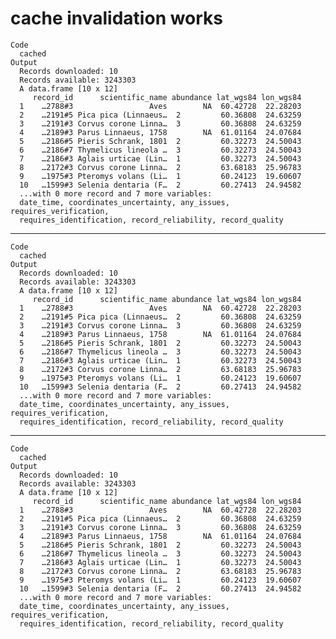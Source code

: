 # cache invalidation works

    Code
      cached
    Output
      Records downloaded: 10
      Records available: 3243303
      A data.frame [10 x 12]
         record_id      scientific_name abundance lat_wgs84 lon_wgs84
      1    …2788#3                 Aves        NA  60.42728  22.28203
      2    …2191#5 Pica pica (Linnaeus…  2         60.36808  24.63259
      3    …2191#3 Corvus corone Linna…  3         60.36808  24.63259
      4    …2189#3 Parus Linnaeus, 1758        NA  61.01164  24.07684
      5    …2186#5 Pieris Schrank, 1801  2         60.32273  24.50043
      6    …2186#7 Thymelicus lineola …  3         60.32273  24.50043
      7    …2186#3 Aglais urticae (Lin…  1         60.32273  24.50043
      8    …2172#3 Corvus corone Linna…  2         63.68183  25.96783
      9    …1975#3 Pteromys volans (Li…  1         60.24123  19.60607
      10   …1599#3 Selenia dentaria (F…  2         60.27413  24.94582
      ...with 0 more record and 7 more variables:
      date_time, coordinates_uncertainty, any_issues, requires_verification,
      requires_identification, record_reliability, record_quality

---

    Code
      cached
    Output
      Records downloaded: 10
      Records available: 3243303
      A data.frame [10 x 12]
         record_id      scientific_name abundance lat_wgs84 lon_wgs84
      1    …2788#3                 Aves        NA  60.42728  22.28203
      2    …2191#5 Pica pica (Linnaeus…  2         60.36808  24.63259
      3    …2191#3 Corvus corone Linna…  3         60.36808  24.63259
      4    …2189#3 Parus Linnaeus, 1758        NA  61.01164  24.07684
      5    …2186#5 Pieris Schrank, 1801  2         60.32273  24.50043
      6    …2186#7 Thymelicus lineola …  3         60.32273  24.50043
      7    …2186#3 Aglais urticae (Lin…  1         60.32273  24.50043
      8    …2172#3 Corvus corone Linna…  2         63.68183  25.96783
      9    …1975#3 Pteromys volans (Li…  1         60.24123  19.60607
      10   …1599#3 Selenia dentaria (F…  2         60.27413  24.94582
      ...with 0 more record and 7 more variables:
      date_time, coordinates_uncertainty, any_issues, requires_verification,
      requires_identification, record_reliability, record_quality

---

    Code
      cached
    Output
      Records downloaded: 10
      Records available: 3243303
      A data.frame [10 x 12]
         record_id      scientific_name abundance lat_wgs84 lon_wgs84
      1    …2788#3                 Aves        NA  60.42728  22.28203
      2    …2191#5 Pica pica (Linnaeus…  2         60.36808  24.63259
      3    …2191#3 Corvus corone Linna…  3         60.36808  24.63259
      4    …2189#3 Parus Linnaeus, 1758        NA  61.01164  24.07684
      5    …2186#5 Pieris Schrank, 1801  2         60.32273  24.50043
      6    …2186#7 Thymelicus lineola …  3         60.32273  24.50043
      7    …2186#3 Aglais urticae (Lin…  1         60.32273  24.50043
      8    …2172#3 Corvus corone Linna…  2         63.68183  25.96783
      9    …1975#3 Pteromys volans (Li…  1         60.24123  19.60607
      10   …1599#3 Selenia dentaria (F…  2         60.27413  24.94582
      ...with 0 more record and 7 more variables:
      date_time, coordinates_uncertainty, any_issues, requires_verification,
      requires_identification, record_reliability, record_quality

